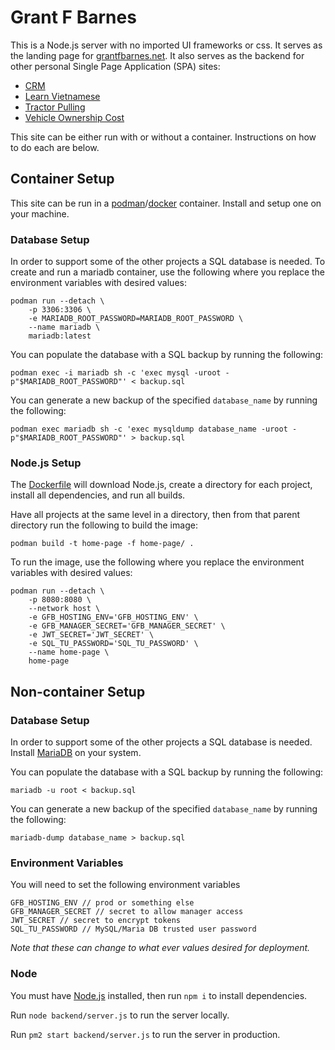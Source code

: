# Grant F Barnes

This is a Node.js server with no imported UI frameworks or css. It serves as the landing page for [grantfbarnes.net](http://grantfbarnes.net). It also serves as the backend for other personal Single Page Application (SPA) sites:

- [CRM](https://github.com/GrantFBarnes/crm)
- [Learn Vietnamese](https://github.com/GrantFBarnes/learn-vietnamese)
- [Tractor Pulling](https://github.com/GrantFBarnes/tractor-pulling)
- [Vehicle Ownership Cost](https://github.com/GrantFBarnes/vehicle-ownership-cost)

This site can be either run with or without a container. Instructions on how to do each are below.

## Container Setup

This site can be run in a [podman](https://podman.io/)/[docker](https://www.docker.com/) container. Install and setup one on your machine.

### Database Setup

In order to support some of the other projects a SQL database is needed. To create and run a mariadb container, use the following where you replace the environment variables with desired values:

```
podman run --detach \
    -p 3306:3306 \
    -e MARIADB_ROOT_PASSWORD=MARIADB_ROOT_PASSWORD \
    --name mariadb \
    mariadb:latest
```

You can populate the database with a SQL backup by running the following:

```
podman exec -i mariadb sh -c 'exec mysql -uroot -p"$MARIADB_ROOT_PASSWORD"' < backup.sql
```

You can generate a new backup of the specified `database_name` by running the following:

```
podman exec mariadb sh -c 'exec mysqldump database_name -uroot -p"$MARIADB_ROOT_PASSWORD"' > backup.sql
```

### Node.js Setup

The [Dockerfile](Dockerfile) will download Node.js, create a directory for each project, install all dependencies, and run all builds.

Have all projects at the same level in a directory, then from that parent directory run the following to build the image:

```
podman build -t home-page -f home-page/ .
```

To run the image, use the following where you replace the environment variables with desired values:

```
podman run --detach \
    -p 8080:8080 \
    --network host \
    -e GFB_HOSTING_ENV='GFB_HOSTING_ENV' \
    -e GFB_MANAGER_SECRET='GFB_MANAGER_SECRET' \
    -e JWT_SECRET='JWT_SECRET' \
    -e SQL_TU_PASSWORD='SQL_TU_PASSWORD' \
    --name home-page \
    home-page
```

## Non-container Setup

### Database Setup

In order to support some of the other projects a SQL database is needed. Install [MariaDB](https://mariadb.org/) on your system.

You can populate the database with a SQL backup by running the following:

```
mariadb -u root < backup.sql
```

You can generate a new backup of the specified `database_name` by running the following:

```
mariadb-dump database_name > backup.sql
```

### Environment Variables

You will need to set the following environment variables

```
GFB_HOSTING_ENV // prod or something else
GFB_MANAGER_SECRET // secret to allow manager access
JWT_SECRET // secret to encrypt tokens
SQL_TU_PASSWORD // MySQL/Maria DB trusted user password
```

_Note that these can change to what ever values desired for deployment._

### Node

You must have [Node.js](https://nodejs.org/) installed, then run `npm i` to install dependencies.

Run `node backend/server.js` to run the server locally.

Run `pm2 start backend/server.js` to run the server in production.
